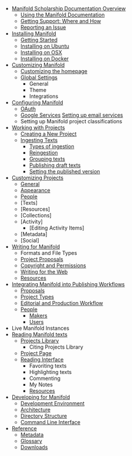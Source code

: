 * [Manifold Scholarship Documentation Overview](README.md)
     * [Using the Manifold Documentation](contents/README.md)
     * [Getting Support: Where and How](contents/README.md)
     * [Reporting an Issue](contents/issues.md)
* [Installing Manifold](contents/installing/README.md)
     * [Getting Started](contents/installing/README.md)
     * [Installing on Ubuntu](contents/installing/install_ubuntu.md)
     * [Installing on OSX](contents/installing/install_os10.md)
     * [Installing on Docker](contents/installing/install_docker.md)
* [Customizing Manifold](contents/customizing.md)
    * [Customizing the homepage](contents/customizing/homepage.md)
    * [Global Settings](contents/customizing/global.md)
       * General
       * Theme
       * Integrations
* [Configuring Manifold](contents/configuring/README.md)
    * [OAuth](contents/configuring/oauth/README.md)
    * [Google Services](contents/configuring/google_services/README.md)
[Setting up email services](contents/publishers/backend/settings/email.md)
    * Setting up Manifold project classifications
* [Working with Projects](contents/projects.md)
    * [Creating a New Project](contents/projects/README.md)
    * [Ingesting Texts](contents/projects/texts/README.md)
        * [Types of ingestion](contents/projects/texts/types.md)
        * [Reingestion](contents/projects/texts/reingestion.md)
        * [Grouping texts](contents/projects/texts/grouping.md)
        * [Publishing draft texts](contents/projects/texts/drafts.md)
        * [Setting the published version](contents/projects/texts/version.md)
 * [Customizing Projects](contents/projects/customizing.md)
    * [General](contents/projects/customizing.md)
    * [Appearance](contents/projects/customizing.md)
    * [People](contents/projects/people.md)  
    * [Texts]
    * [Resources]
    * [Collections]
    * [Activity]
        * [Editing Activity Items]
    * [Metadata]
    * [Social]
* [Writing for Manifold](contents/writing/README.md)
    * Formats and File Types
    * [Project Proposals](contents/writing/project_proposals.md)
    * [Copyright and Permissions](contents/writing/rights.md)
    * [Writing for the Web](contents/writing/writing.md)
    * [Resources](contents/writing/resources.md)
* [Integrating Manifold into Publishing Workflows](contents/publishing/README.md)
    * [Proposals](contents/publishing/proposals.md)
    * [Project Types](contents/publishing/project_types.md)
    * [Editorial and Production Workflow](contents/publishing/workflow.md)
    * [People](contents/people/README.md)
        * [Makers](contents/makers.md)
        * [Users](contents/users.md)
* Live Manifold Instances
* [Reading Manifold texts](contents/reading/README.md)
    * [Projects Library](contents/reading/projects_library.md)
        * Citing Projects Library
    * [Project Page](contents/reading/project_page.md)
    * [Reading Interface](contents/reading/reading-interface.md)
        * Favoriting texts
        * Highlighting texts
        * Commenting
        * My Notes
        * [Resources](contents/reading/resources.md)
* [Developing for Manifold](contents/developing/README.md)
    * [Development Environment](contents/developing/development_environment.md)
    * [Architecture](contents/developing/architecture.md)
    * [Directory Structure](contents/developing/directory_structure.md)
    * [Command Line Interface](contents/developing/command_line_interface.md)
* [Reference](contents/reference/README.md)
    * [Metadata](contents/reference/metadata.md)
    * [Glossary](contents/reference/glossary.md)
    * [Downloads](contents/reference/downloads.md)
